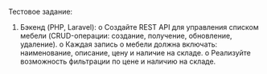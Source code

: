 Тестовое задание:
1. Бэкенд (PHP, Laravel):
o Создайте REST API для управления списком мебели (CRUD-операции: создание, получение, обновление, удаление).
o Каждая запись о мебели должна включать: наименование, описание, цену и наличие на складе.
o Реализуйте возможность фильтрации по цене и наличию на складе.	